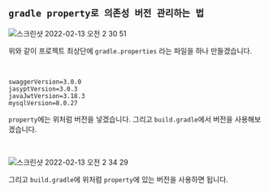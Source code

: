 ## `gradle property로 의존성 버전 관리하는 법`

![스크린샷 2022-02-13 오전 2 30 51](https://user-images.githubusercontent.com/45676906/153721697-22b16dc6-0036-4297-a52e-d176613e4748.png)

위와 같이 프로젝트 최상단에 `gradle.properties` 라는 파일을 하나 만들겠습니다. 

<br>

```
swaggerVersion=3.0.0
jasyptVersion=3.0.3
javaJwtVersion=3.18.3
mysqlVersion=8.0.27
```

`property`에는 위처럼 버전을 넣겠습니다. 그리고 `build.gradle`에서 버전을 사용해보겠습니다. 

<br>

![스크린샷 2022-02-13 오전 2 34 29](https://user-images.githubusercontent.com/45676906/153721844-77bfc7f7-1d3c-465a-b8b3-007ffb962579.png)

그리고 `build.gradle`에 위처럼 `property`에 있는 버전을 사용하면 됩니다. 